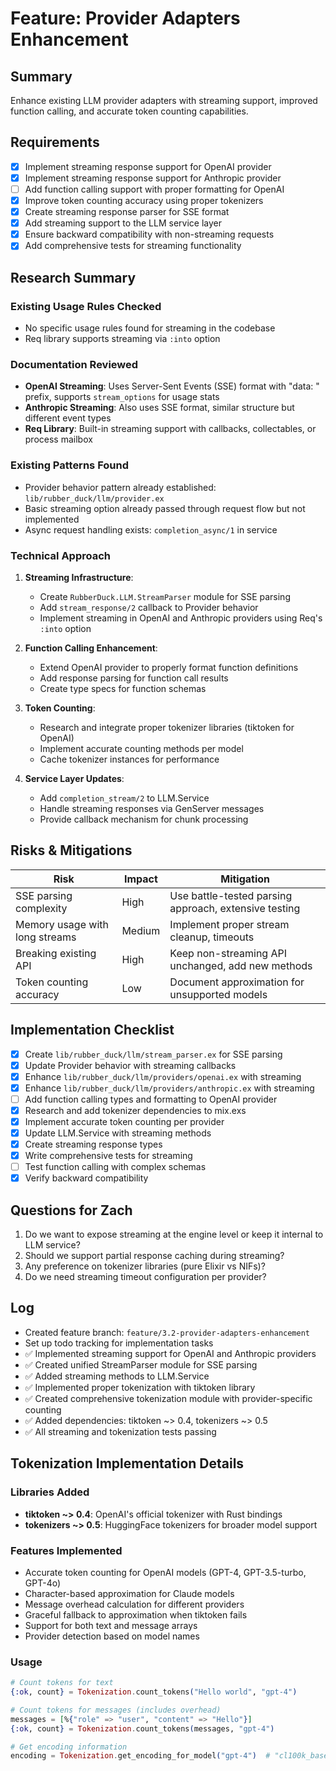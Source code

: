 # Feature: Provider Adapters Enhancement

## Summary
Enhance existing LLM provider adapters with streaming support, improved function calling, and accurate token counting capabilities.

## Requirements
- [x] Implement streaming response support for OpenAI provider
- [x] Implement streaming response support for Anthropic provider  
- [ ] Add function calling support with proper formatting for OpenAI
- [x] Improve token counting accuracy using proper tokenizers
- [x] Create streaming response parser for SSE format
- [x] Add streaming support to the LLM service layer
- [x] Ensure backward compatibility with non-streaming requests
- [x] Add comprehensive tests for streaming functionality

## Research Summary

### Existing Usage Rules Checked
- No specific usage rules found for streaming in the codebase
- Req library supports streaming via `:into` option

### Documentation Reviewed
- **OpenAI Streaming**: Uses Server-Sent Events (SSE) format with "data: " prefix, supports `stream_options` for usage stats
- **Anthropic Streaming**: Also uses SSE format, similar structure but different event types
- **Req Library**: Built-in streaming support with callbacks, collectables, or process mailbox

### Existing Patterns Found
- Provider behavior pattern already established: `lib/rubber_duck/llm/provider.ex`
- Basic streaming option already passed through request flow but not implemented
- Async request handling exists: `completion_async/1` in service

### Technical Approach

1. **Streaming Infrastructure**:
   - Create `RubberDuck.LLM.StreamParser` module for SSE parsing
   - Add `stream_response/2` callback to Provider behavior  
   - Implement streaming in OpenAI and Anthropic providers using Req's `:into` option

2. **Function Calling Enhancement**:
   - Extend OpenAI provider to properly format function definitions
   - Add response parsing for function call results
   - Create type specs for function schemas

3. **Token Counting**:
   - Research and integrate proper tokenizer libraries (tiktoken for OpenAI)
   - Implement accurate counting methods per model
   - Cache tokenizer instances for performance

4. **Service Layer Updates**:
   - Add `completion_stream/2` to LLM.Service
   - Handle streaming responses via GenServer messages
   - Provide callback mechanism for chunk processing

## Risks & Mitigations

| Risk | Impact | Mitigation |
|------|--------|------------|
| SSE parsing complexity | High | Use battle-tested parsing approach, extensive testing |
| Memory usage with long streams | Medium | Implement proper stream cleanup, timeouts |
| Breaking existing API | High | Keep non-streaming API unchanged, add new methods |
| Token counting accuracy | Low | Document approximation for unsupported models |

## Implementation Checklist
- [x] Create `lib/rubber_duck/llm/stream_parser.ex` for SSE parsing
- [x] Update Provider behavior with streaming callbacks
- [x] Enhance `lib/rubber_duck/llm/providers/openai.ex` with streaming
- [x] Enhance `lib/rubber_duck/llm/providers/anthropic.ex` with streaming
- [ ] Add function calling types and formatting to OpenAI provider
- [x] Research and add tokenizer dependencies to mix.exs
- [x] Implement accurate token counting per provider
- [x] Update LLM.Service with streaming methods
- [x] Create streaming response types
- [x] Write comprehensive tests for streaming
- [ ] Test function calling with complex schemas
- [x] Verify backward compatibility

## Questions for Zach
1. Do we want to expose streaming at the engine level or keep it internal to LLM service?
2. Should we support partial response caching during streaming?
3. Any preference on tokenizer libraries (pure Elixir vs NIFs)?
4. Do we need streaming timeout configuration per provider?

## Log
- Created feature branch: `feature/3.2-provider-adapters-enhancement`
- Set up todo tracking for implementation tasks
- ✅ Implemented streaming support for OpenAI and Anthropic providers
- ✅ Created unified StreamParser module for SSE parsing
- ✅ Added streaming methods to LLM.Service
- ✅ Implemented proper tokenization with tiktoken library
- ✅ Created comprehensive tokenization module with provider-specific counting
- ✅ Added dependencies: tiktoken ~> 0.4, tokenizers ~> 0.5
- ✅ All streaming and tokenization tests passing

## Tokenization Implementation Details

### Libraries Added
- **tiktoken ~> 0.4**: OpenAI's official tokenizer with Rust bindings
- **tokenizers ~> 0.5**: HuggingFace tokenizers for broader model support

### Features Implemented
- Accurate token counting for OpenAI models (GPT-4, GPT-3.5-turbo, GPT-4o)
- Character-based approximation for Claude models
- Message overhead calculation for different providers
- Graceful fallback to approximation when tiktoken fails
- Support for both text and message arrays
- Provider detection based on model names

### Usage
```elixir
# Count tokens for text
{:ok, count} = Tokenization.count_tokens("Hello world", "gpt-4")

# Count tokens for messages (includes overhead)
messages = [%{"role" => "user", "content" => "Hello"}]
{:ok, count} = Tokenization.count_tokens(messages, "gpt-4")

# Get encoding information
encoding = Tokenization.get_encoding_for_model("gpt-4")  # "cl100k_base"
```